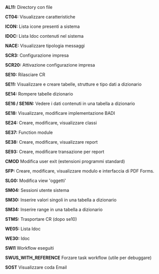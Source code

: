 **AL11:** Directory con file

**CT04:** Visualizzare caratteristiche

**ICON:** Lista icone presenti a sistema

**IDOC:** Lista Idoc contenuti nel sistema

**NACE:** Visualizzare tipologia messaggi

**SCR3:** Configurazione impresa

**SCR20:** Attivazione configurazione impresa

**SE10:** Rilasciare CR

**SE11:** Visualizzare e creare tabelle, strutture e tipo dati a dizionario

**SE14:**  Rompere tabelle dizionario

**SE16 / SE16N:** Vedere i dati contenuti in una tabella a dizionario

**SE18:** Visualizzare, modificare implementazione BADI 

**SE24:** Creare, modificare, visualizzare classi

**SE37:** Function module

**SE38:** Creare, modificare, visualizzare report

**SE93:** Creare, modificare transazione per report

**CMOD** Modifica user exit (estensioni programmi standard)

**SFP:** Creare, modificare, visualizzare modulo e interfaccia di PDF Forms.

**SLG0:** Modifica view 'oggetti'

**SM04:** Sessioni utente sistema

**SM30:** Inserire valori singoli in una tabella a dizionario

**SM34:** Inserire range in una tabella a dizionario

**STMS:** Trasportare CR (dopo se10)

**WE05:** Lista Idoc

**WE30:** Idoc

**SWI1** Workflow eseguiti

**SWUS_WITH_REFERENCE** Forzare task workflow (utile per debuggare)

**SOST** Visualizzare coda Email
